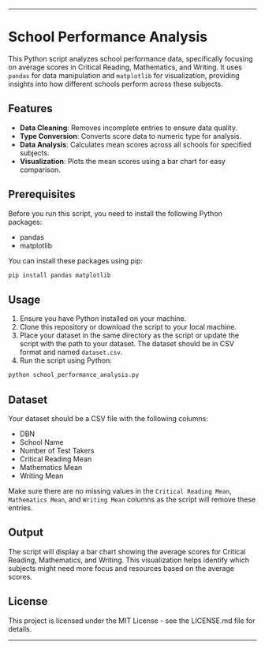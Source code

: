 ---

# School Performance Analysis

This Python script analyzes school performance data, specifically focusing on average scores in Critical Reading, Mathematics, and Writing. It uses `pandas` for data manipulation and `matplotlib` for visualization, providing insights into how different schools perform across these subjects.

## Features

- **Data Cleaning**: Removes incomplete entries to ensure data quality.
- **Type Conversion**: Converts score data to numeric type for analysis.
- **Data Analysis**: Calculates mean scores across all schools for specified subjects.
- **Visualization**: Plots the mean scores using a bar chart for easy comparison.

## Prerequisites

Before you run this script, you need to install the following Python packages:
- pandas
- matplotlib

You can install these packages using pip:

```bash
pip install pandas matplotlib
```

## Usage

1. Ensure you have Python installed on your machine.
2. Clone this repository or download the script to your local machine.
3. Place your dataset in the same directory as the script or update the script with the path to your dataset. The dataset should be in CSV format and named `dataset.csv`.
4. Run the script using Python:

```bash
python school_performance_analysis.py
```

## Dataset

Your dataset should be a CSV file with the following columns:
- DBN
- School Name
- Number of Test Takers
- Critical Reading Mean
- Mathematics Mean
- Writing Mean

Make sure there are no missing values in the `Critical Reading Mean`, `Mathematics Mean`, and `Writing Mean` columns as the script will remove these entries.

## Output

The script will display a bar chart showing the average scores for Critical Reading, Mathematics, and Writing. This visualization helps identify which subjects might need more focus and resources based on the average scores.

## License

This project is licensed under the MIT License - see the LICENSE.md file for details.

---